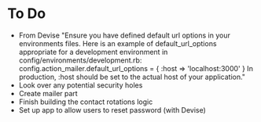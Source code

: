 # To Do
- From Devise "Ensure you have defined default url options in your environments files. Here is an example of default_url_options appropriate for a development environment in config/environments/development.rb: config.action_mailer.default_url_options = { :host => 'localhost:3000' } In production, :host should be set to the actual host of your application."
- Look over any potential security holes
- Create mailer part
- Finish building the contact rotations logic
- Set up app to allow users to reset password (with Devise)
